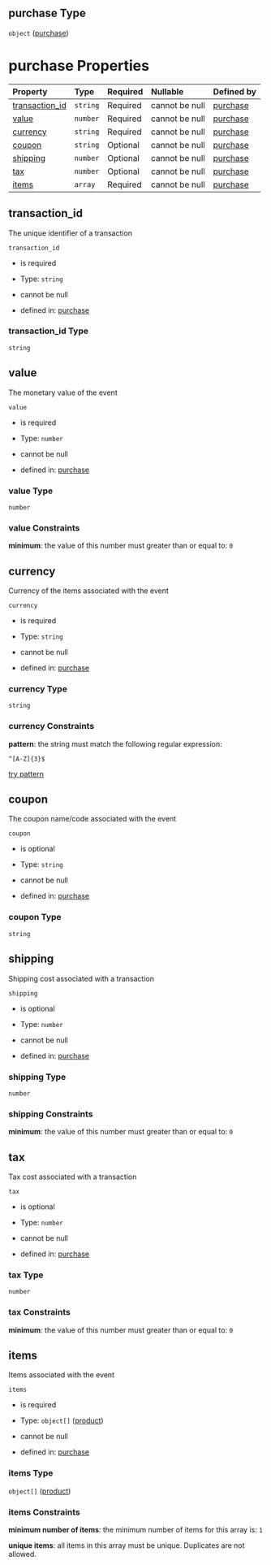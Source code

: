 ## purchase Type

`object` ([purchase](purchase.md))

# purchase Properties

| Property                           | Type     | Required | Nullable       | Defined by                                                                                                              |
| :--------------------------------- | :------- | :------- | :------------- | :---------------------------------------------------------------------------------------------------------------------- |
| [transaction\_id](#transaction_id) | `string` | Required | cannot be null | [purchase](purchase-properties-transaction_id.md "https://example.com/purchase.schema.json#/properties/transaction_id") |
| [value](#value)                    | `number` | Required | cannot be null | [purchase](purchase-properties-value.md "https://example.com/purchase.schema.json#/properties/value")                   |
| [currency](#currency)              | `string` | Required | cannot be null | [purchase](purchase-properties-currency.md "https://example.com/purchase.schema.json#/properties/currency")             |
| [coupon](#coupon)                  | `string` | Optional | cannot be null | [purchase](purchase-properties-coupon.md "https://example.com/purchase.schema.json#/properties/coupon")                 |
| [shipping](#shipping)              | `number` | Optional | cannot be null | [purchase](purchase-properties-shipping.md "https://example.com/purchase.schema.json#/properties/shipping")             |
| [tax](#tax)                        | `number` | Optional | cannot be null | [purchase](purchase-properties-tax.md "https://example.com/purchase.schema.json#/properties/tax")                       |
| [items](#items)                    | `array`  | Required | cannot be null | [purchase](purchase-properties-items-array.md "https://example.com/purchase.schema.json#/properties/items")             |

## transaction\_id

The unique identifier of a transaction

`transaction_id`

* is required

* Type: `string`

* cannot be null

* defined in: [purchase](purchase-properties-transaction_id.md "https://example.com/purchase.schema.json#/properties/transaction_id")

### transaction\_id Type

`string`

## value

The monetary value of the event

`value`

* is required

* Type: `number`

* cannot be null

* defined in: [purchase](purchase-properties-value.md "https://example.com/purchase.schema.json#/properties/value")

### value Type

`number`

### value Constraints

**minimum**: the value of this number must greater than or equal to: `0`

## currency

Currency of the items associated with the event

`currency`

* is required

* Type: `string`

* cannot be null

* defined in: [purchase](purchase-properties-currency.md "https://example.com/purchase.schema.json#/properties/currency")

### currency Type

`string`

### currency Constraints

**pattern**: the string must match the following regular expression:&#x20;

```regexp
^[A-Z]{3}$
```

[try pattern](https://regexr.com/?expression=%5E%5BA-Z%5D%7B3%7D%24 "try regular expression with regexr.com")

## coupon

The coupon name/code associated with the event

`coupon`

* is optional

* Type: `string`

* cannot be null

* defined in: [purchase](purchase-properties-coupon.md "https://example.com/purchase.schema.json#/properties/coupon")

### coupon Type

`string`

## shipping

Shipping cost associated with a transaction

`shipping`

* is optional

* Type: `number`

* cannot be null

* defined in: [purchase](purchase-properties-shipping.md "https://example.com/purchase.schema.json#/properties/shipping")

### shipping Type

`number`

### shipping Constraints

**minimum**: the value of this number must greater than or equal to: `0`

## tax

Tax cost associated with a transaction

`tax`

* is optional

* Type: `number`

* cannot be null

* defined in: [purchase](purchase-properties-tax.md "https://example.com/purchase.schema.json#/properties/tax")

### tax Type

`number`

### tax Constraints

**minimum**: the value of this number must greater than or equal to: `0`

## items

Items associated with the event

`items`

* is required

* Type: `object[]` ([product](purchase-properties-items-array-product.md))

* cannot be null

* defined in: [purchase](purchase-properties-items-array.md "https://example.com/purchase.schema.json#/properties/items")

### items Type

`object[]` ([product](purchase-properties-items-array-product.md))

### items Constraints

**minimum number of items**: the minimum number of items for this array is: `1`

**unique items**: all items in this array must be unique. Duplicates are not allowed.
